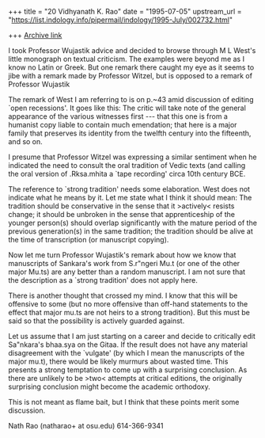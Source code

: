 +++
title = "20 Vidhyanath K. Rao"
date = "1995-07-05"
upstream_url = "https://list.indology.info/pipermail/indology/1995-July/002732.html"

+++
[Archive link](https://list.indology.info/pipermail/indology/1995-July/002732.html)


I took Professor Wujastik advice and decided to browse through M L West's
little monograph on textual criticism. The examples were beyond me
as I know no Latin or Greek. But one remark there caught my eye
as it seems to jibe with a remark made by Professor Witzel, but
is opposed to a remark of Professor Wujastik

The remark of West I am referring to is on p.~43 amid discussion of
editing `open recessions'. It goes like this:
    The critic will take note of the general appearance of the various
    witnesses first --- that this one is from a humanist copy liable to
    contain much emendation; that here is a major family that preserves
    its identity from the twelfth century into the fifteenth, and so on.

I presume that Professor Witzel was expressing a similar sentiment
when he indicated the need to consult the oral tradition of Vedic
texts (and calling the oral version of .Rksa.mhita a `tape recording'
circa 10th century BCE.

The reference to `strong tradition' needs some elaboration. West does not
indicate what he means by it. Let me state what I think it should mean:
The tradition should be conservative in the sense that it >actively<
resists change; it should be unbroken in the sense that apprenticeship
of the younger person(s) should overlap significantly with the mature
period of the previous generation(s) in the same tradition; the tradition
should be alive at the time of transcription (or manuscript copying).

Now let me turn Professor Wujastik's remark about how we know that manuscripts
of Sankara's work from S.r"ngeri Mu.t (or one of the other major Mu.ts)
are any better than a random manuscript. I am not sure that the
description as a `strong tradition' does not apply here.

There is another thought that crossed my mind. I know that this will be
offensive to some (but no more offensive than off-hand statements to
the effect that major mu.ts are not heirs to a strong tradition). But
this must be said so that the possibility is actively guarded against.

Let us assume that I am just starting on a career and decide to
critically edit Sa"nkara's bhaa.sya on the Gitaa. If the result does
not have any material disagreement with the `vulgate' (by which I mean
the manuscripts of the major mu.t), there would be likely murmurs about
wasted time. This presents a strong temptation to come up with a
surprising conclusion. As there are unlikely to be >two< attempts
at critical editions, the originally surprising conclusion might
become the academic orthodoxy.

This is not meant as flame bait, but I think that these points merit
some discussion.

Nath Rao (natharao+ at osu.edu)		614-366-9341





